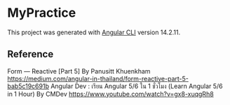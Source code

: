 # MyPractice

This project was generated with [Angular CLI](https://github.com/angular/angular-cli) version 14.2.11.

## Reference
Form — Reactive [Part 5] By Panusitt Khuenkham
https://medium.com/angular-in-thailand/form-reactive-part-5-bab5c19c691b 
Angular Dev : เรียน Angular 5/6 ใน 1 ชั่วโมง (Learn Angular 5/6 in 1 Hour) By CMDev 
https://www.youtube.com/watch?v=gx8-xuqgRh8 

